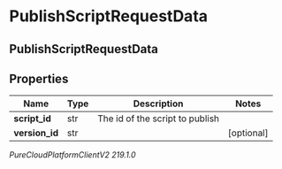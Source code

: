 # PublishScriptRequestData

## PublishScriptRequestData

## Properties

|Name | Type | Description | Notes|
|------------ | ------------- | ------------- | -------------|
| **script_id** | str | The id of the script to publish | |
| **version_id** | str |  | [optional] |



_PureCloudPlatformClientV2 219.1.0_
